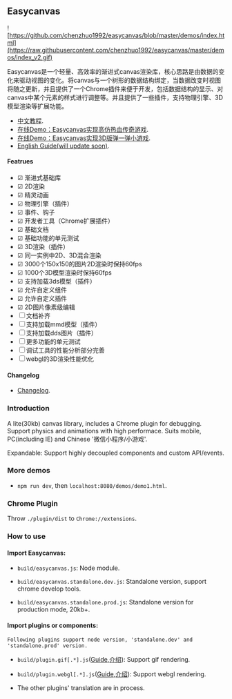 ## Easycanvas

![https://github.com/chenzhuo1992/easycanvas/blob/master/demos/index.html](https://raw.githubusercontent.com/chenzhuo1992/easycanvas/master/demos/index_v2.gif)

Easycanvas是一个轻量、高效率的渐进式canvas渲染库，核心思路是由数据的变化来驱动视图的变化。将canvas与一个树形的数据结构绑定，当数据改变时视图将随之更新，并且提供了一个Chrome插件来便于开发，包括数据结构的显示、对canvas中某个元素的样式进行调整等。并且提供了一些插件，支持物理引擎、3D模型渲染等扩展功能。

- [中文教程](https://chenzhuo1992.github.io/easycanvas/).
- [在线Demo：Easycanvas实现高仿热血传奇游戏](https://github.com/chenzhuo1992/Mir2/wiki/%E3%80%8AJS%E5%AE%9E%E7%8E%B0%E7%83%AD%E8%A1%80%E4%BC%A0%E5%A5%87%E3%80%8B1.%E5%BC%80%E5%8F%91%E5%89%8D%E7%9A%84%E5%87%86%E5%A4%87).
- [在线Demo：Easycanvas实现3D版弹一弹小游戏](https://chenzhuo1992.github.io/tanyitan/).
- [English Guide(will update soon)](https://github.com/chenzhuo1992/easycanvas/blob/master/readme/build/readme.English.md).

#### Featrues

- ☑ 渐进式基础库
- ☑ 2D渲染
- ☑ 精灵动画
- ☑ 物理引擎（插件）
- ☑ 事件、钩子
- ☑ 开发者工具（Chrome扩展插件）
- ☑ 基础文档
- ☑ 基础功能的单元测试
- ☑ 3D渲染（插件）
- ☑ 同一实例中2D、3D混合渲染
- ☑ 3000个150x150的图片2D渲染时保持60fps
- ☑ 1000个3D模型渲染时保持60fps
- ☑ 支持加载3ds模型（插件）
- ☑ 允许自定义组件
- ☑ 允许自定义插件
- ☑ 2D图片像素级编辑
- ☐ 文档补齐
- ☐ 支持加载mmd模型（插件）
- ☐ 支持加载dds图片（插件）
- ☐ 更多功能的单元测试
- ☐ 调试工具的性能分析部分完善
- ☐ webgl的3D渲染性能优化

#### Changelog

- [Changelog](https://github.com/chenzhuo1992/easycanvas/blob/master/CHANGELOG.md).

### Introduction

A lite(30kb) canvas library, includes a Chrome plugin for debugging. Support physics and animations with high performace. Suits mobile, PC(including IE) and Chinese '微信小程序/小游戏'.

Expandable: Support highly decoupled components and custom API/events.

### More demos

- `npm run dev`, then `localhost:8080/demos/demo1.html`.

### Chrome Plugin

Throw `./plugin/dist` to `Chrome://extensions`.

### How to use

#### Import Easycanvas:

- `build/easycanvas.js`: Node module.

- `build/easycanvas.standalone.dev.js`: Standalone version, support chrome develop tools.

- `build/easycanvas.standalone.prod.js`: Standalone version for production mode, 20kb+.

#### Import plugins or components:

`Following plugins support node version, 'standalone.dev' and 'standalone.prod' version.`

- `build/plugin.gif[.*].js`([Guide](https://github.com/chenzhuo1992/easycanvas/blob/master/readme/build/plugin.gif.English.md),[介绍](https://github.com/chenzhuo1992/easycanvas/blob/master/readme/build/plugin.gif.Chinese.md)): Support gif rendering.

- `build/plugin.webgl[.*].js`([Guide](https://github.com/chenzhuo1992/easycanvas/blob/master/readme/build/plugin.webgl.English.md),[介绍](https://github.com/chenzhuo1992/easycanvas/blob/master/readme/build/plugin.webgl.Chinese.md)): Support webgl rendering.

- The other plugins' translation are in process.
